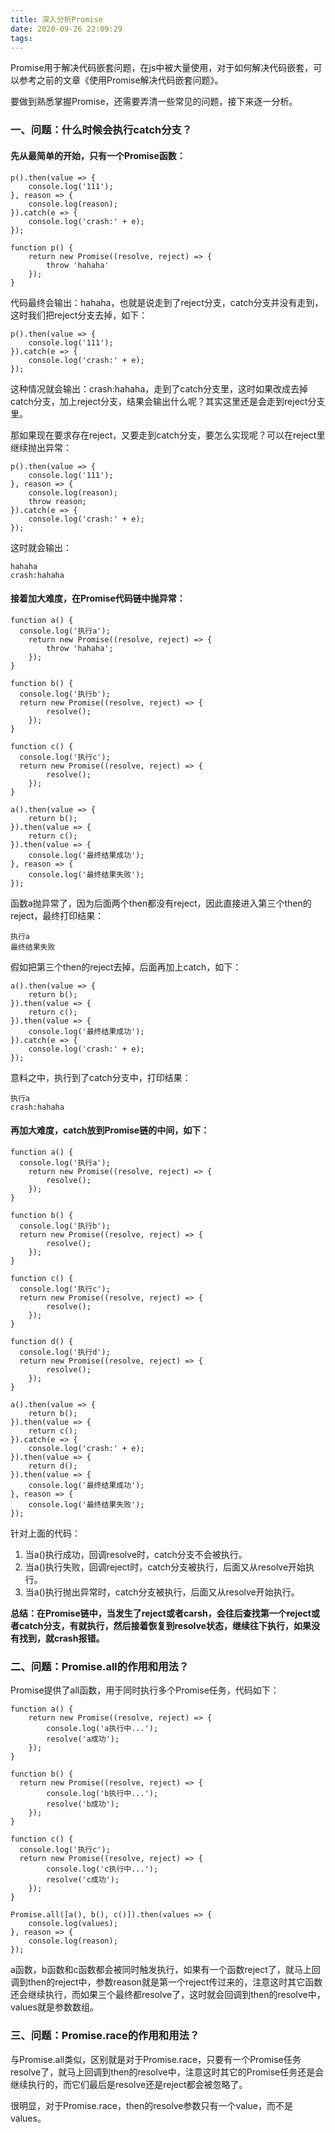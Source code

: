 ```yaml
---
title: 深入分析Promise
date: 2020-09-26 22:09:29
tags:
---
```


Promise用于解决代码嵌套问题，在js中被大量使用，对于如何解决代码嵌套，可以参考之前的文章《使用Promise解决代码嵌套问题》。

要做到熟悉掌握Promise，还需要弄清一些常见的问题，接下来逐一分析。

### 一、问题：什么时候会执行catch分支？

#### 先从最简单的开始，只有一个Promise函数：

	p().then(value => {
	    console.log('111');
	}, reason => {
	    console.log(reason);
	}).catch(e => {
	    console.log('crash:' + e);
	});
	
	function p() {
	    return new Promise((resolve, reject) => {
	        throw 'hahaha'            
	    });
	}

代码最终会输出：hahaha，也就是说走到了reject分支，catch分支并没有走到，这时我们把reject分支去掉，如下：

	p().then(value => {
	    console.log('111');
	}).catch(e => {
	    console.log('crash:' + e);
	});

这种情况就会输出：crash:hahaha，走到了catch分支里，这时如果改成去掉catch分支，加上reject分支，结果会输出什么呢？其实这里还是会走到reject分支里。

那如果现在要求存在reject，又要走到catch分支，要怎么实现呢？可以在reject里继续抛出异常：

	p().then(value => {
	    console.log('111');
	}, reason => {
	    console.log(reason);
	    throw reason;
	}).catch(e => {
	    console.log('crash:' + e);
	});

这时就会输出：

	hahaha
	crash:hahaha

#### 接着加大难度，在Promise代码链中抛异常：

	function a() {
	  console.log('执行a');
	    return new Promise((resolve, reject) => {
	        throw 'hahaha';
	    });
	}
	
	function b() {
	  console.log('执行b');
	  return new Promise((resolve, reject) => {
	        resolve();
	    });
	}
	
	function c() {
	  console.log('执行c');
	  return new Promise((resolve, reject) => {
	        resolve();
	    });
	}
	
	a().then(value => {
	    return b();
	}).then(value => {
	    return c();
	}).then(value => {
	    console.log('最终结果成功');
	}, reason => {
	    console.log('最终结果失败');
	});

函数a抛异常了，因为后面两个then都没有reject，因此直接进入第三个then的reject，最终打印结果：
	
	执行a
	最终结果失败

假如把第三个then的reject去掉，后面再加上catch，如下：

	a().then(value => {
	    return b();
	}).then(value => {
	    return c();
	}).then(value => {
	    console.log('最终结果成功');
	}).catch(e => {
	    console.log('crash:' + e);
	});

意料之中，执行到了catch分支中，打印结果：

	执行a
	crash:hahaha

#### 再加大难度，catch放到Promise链的中间，如下：

	function a() {
	  console.log('执行a');
	    return new Promise((resolve, reject) => {
	        resolve();
	    });
	}
	
	function b() {
	  console.log('执行b');
	  return new Promise((resolve, reject) => {
	        resolve();
	    });
	}
	
	function c() {
	  console.log('执行c');
	  return new Promise((resolve, reject) => {
	        resolve();
	    });
	}
	
	function d() {
	  console.log('执行d');
	  return new Promise((resolve, reject) => {
	        resolve();
	    });
	}
	
	a().then(value => {
	    return b();
	}).then(value => {
	    return c();
	}).catch(e => {
	    console.log('crash:' + e);
	}).then(value => {
	    return d();
	}).then(value => {
	    console.log('最终结果成功');
	}, reason => {
	    console.log('最终结果失败');
	});

针对上面的代码：

1. 当a()执行成功，回调resolve时，catch分支不会被执行。
2. 当a()执行失败，回调reject时，catch分支被执行，后面又从resolve开始执行。
3. 当a()执行抛出异常时，catch分支被执行，后面又从resolve开始执行。

**总结：在Promise链中，当发生了reject或者carsh，会往后查找第一个reject或者catch分支，有就执行，然后接着恢复到resolve状态，继续往下执行，如果没有找到，就crash报错。**

### 二、问题：Promise.all的作用和用法？

Promise提供了all函数，用于同时执行多个Promise任务，代码如下：

	function a() {
	    return new Promise((resolve, reject) => {
	        console.log('a执行中...');
	        resolve('a成功');
	    });
	}
	
	function b() {
	  return new Promise((resolve, reject) => {
	        console.log('b执行中...');
	        resolve('b成功');
	    });
	}
	
	function c() {
	  console.log('执行c');
	  return new Promise((resolve, reject) => {
	        console.log('c执行中...');
	        resolve('c成功');
	    });
	}
	
	Promise.all([a(), b(), c()]).then(values => {
	    console.log(values);
	}, reason => {
	    console.log(reason);
	});

a函数，b函数和c函数都会被同时触发执行，如果有一个函数reject了，就马上回调到then的reject中，参数reason就是第一个reject传过来的，注意这时其它函数还会继续执行，而如果三个最终都resolve了，这时就会回调到then的resolve中，values就是参数数组。

### 三、问题：Promise.race的作用和用法？

与Promise.all类似，区别就是对于Promise.race，只要有一个Promise任务resolve了，就马上回调到then的resolve中，注意这时其它的Promise任务还是会继续执行的，而它们最后是resolve还是reject都会被忽略了。

很明显，对于Promise.race，then的resolve参数只有一个value，而不是values。
